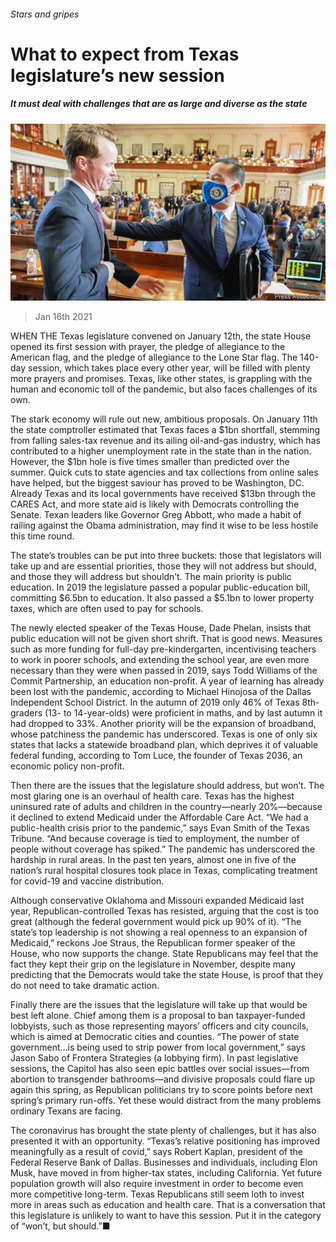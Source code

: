 ###### Stars and gripes

# What to expect from Texas legislature’s new session 

##### It must deal with challenges that are as large and diverse as the state 

![image](images/20210116_USP004_0.jpg) 

> Jan 16th 2021 


WHEN THE Texas legislature convened on January 12th, the state House opened its first session with prayer, the pledge of allegiance to the American flag, and the pledge of allegiance to the Lone Star flag. The 140-day session, which takes place every other year, will be filled with plenty more prayers and promises. Texas, like other states, is grappling with the human and economic toll of the pandemic, but also faces challenges of its own.


The stark economy will rule out new, ambitious proposals. On January 11th the state comptroller estimated that Texas faces a $1bn shortfall, stemming from falling sales-tax revenue and its ailing oil-and-gas industry, which has contributed to a higher unemployment rate in the state than in the nation. However, the $1bn hole is five times smaller than predicted over the summer. Quick cuts to state agencies and tax collections from online sales have helped, but the biggest saviour has proved to be Washington, DC. Already Texas and its local governments have received $13bn through the CARES Act, and more state aid is likely with Democrats controlling the Senate. Texan leaders like Governor Greg Abbott, who made a habit of railing against the Obama administration, may find it wise to be less hostile this time round.



The state’s troubles can be put into three buckets: those that legislators will take up and are essential priorities, those they will not address but should, and those they will address but shouldn’t. The main priority is public education. In 2019 the legislature passed a popular public-education bill, committing $6.5bn to education. It also passed a $5.1bn to lower property taxes, which are often used to pay for schools.


The newly elected speaker of the Texas House, Dade Phelan, insists that public education will not be given short shrift. That is good news. Measures such as more funding for full-day pre-kindergarten, incentivising teachers to work in poorer schools, and extending the school year, are even more necessary than they were when passed in 2019, says Todd Williams of the Commit Partnership, an education non-profit. A year of learning has already been lost with the pandemic, according to Michael Hinojosa of the Dallas Independent School District. In the autumn of 2019 only 46% of Texas 8th-graders (13- to 14-year-olds) were proficient in maths, and by last autumn it had dropped to 33%. Another priority will be the expansion of broadband, whose patchiness the pandemic has underscored. Texas is one of only six states that lacks a statewide broadband plan, which deprives it of valuable federal funding, according to Tom Luce, the founder of Texas 2036, an economic policy non-profit.


Then there are the issues that the legislature should address, but won’t. The most glaring one is an overhaul of health care. Texas has the highest uninsured rate of adults and children in the country—nearly 20%—because it declined to extend Medicaid under the Affordable Care Act. “We had a public-health crisis prior to the pandemic,” says Evan Smith of the Texas Tribune. “And because coverage is tied to employment, the number of people without coverage has spiked.” The pandemic has underscored the hardship in rural areas. In the past ten years, almost one in five of the nation’s rural hospital closures took place in Texas, complicating treatment for covid-19 and vaccine distribution.


Although conservative Oklahoma and Missouri expanded Medicaid last year, Republican-controlled Texas has resisted, arguing that the cost is too great (although the federal government would pick up 90% of it). “The state’s top leadership is not showing a real openness to an expansion of Medicaid,” reckons Joe Straus, the Republican former speaker of the House, who now supports the change. State Republicans may feel that the fact they kept their grip on the legislature in November, despite many predicting that the Democrats would take the state House, is proof that they do not need to take dramatic action.


Finally there are the issues that the legislature will take up that would be best left alone. Chief among them is a proposal to ban taxpayer-funded lobbyists, such as those representing mayors’ officers and city councils, which is aimed at Democratic cities and counties. “The power of state government…is being used to strip power from local government,” says Jason Sabo of Frontera Strategies (a lobbying firm). In past legislative sessions, the Capitol has also seen epic battles over social issues—from abortion to transgender bathrooms—and divisive proposals could flare up again this spring, as Republican politicians try to score points before next spring’s primary run-offs. Yet these would distract from the many problems ordinary Texans are facing.


The coronavirus has brought the state plenty of challenges, but it has also presented it with an opportunity. “Texas’s relative positioning has improved meaningfully as a result of covid,” says Robert Kaplan, president of the Federal Reserve Bank of Dallas. Businesses and individuals, including Elon Musk, have moved in from higher-tax states, including California. Yet future population growth will also require investment in order to become even more competitive long-term. Texas Republicans still seem loth to invest more in areas such as education and health care. That is a conversation that this legislature is unlikely to want to have this session. Put it in the category of “won’t, but should.”■


